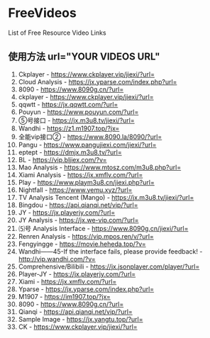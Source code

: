 # FreeVideos
List of Free Resource Video Links

## 使用方法 url="YOUR VIDEOS URL"

1. Ckplayer - https://www.ckplayer.vip/jiexi/?url=
2. Cloud Analysis - https://jx.yparse.com/index.php?url=
3. 8090 - https://www.8090g.cn/?url=
4. ckplayer - https://www.ckplayer.vip/jiexi/?url=
5. qqwtt - https://jx.qqwtt.com/?url=
6. Pouyun - https://www.pouyun.com/?url=
7. ⑤号接口 - https://jx.m3u8.tv/jiexi/?url=
8. Wandhi - https://z1.m1907.top/?jx=
9. 全能vip接口② - https://www.8090.la/8090/?url=
10. Pangu - https://www.pangujiexi.com/jiexi/?url=
11. eptept - https://dmjx.m3u8.tv/?url=
12. BL - https://vip.bljiex.com/?v=
13. Mao Analysis - https://www.mtosz.com/m3u8.php?url=
14. Xiami Analysis - https://jx.xmflv.com/?url=
15. Play - https://www.playm3u8.cn/jiexi.php?url=
16. Nightfall - https://www.yemu.xyz/?url=
17. TV Analysis Tencent (Mango) - https://jx.m3u8.tv/jiexi/?url=
18. Bingdou - https://api.qianqi.net/vip/?url=
19. JY - https://jx.playerjy.com/?url=
20. JY Analysis - https://jx.we-vip.com/?url=
21. ⑸号 Analysis Interface - https://www.8090g.cn/jiexi/?url=
22. Renren Analysis - https://vip.mpos.ren/v/?url=
23. Fengyingge - https://movie.heheda.top/?v=
24. Wandhi——45-If the interface fails, please provide feedback! - http://vip.wandhi.com/?v=
25. Comprehensive/Bilibili - https://jx.jsonplayer.com/player/?url=
26. Player-JY - https://jx.playerjy.com/?url=
27. Xiami - https://jx.xmflv.com/?url=
28. Yparse - https://jx.yparse.com/index.php?url=
29. M1907 - https://im1907.top/?jx=
30. 8090 - https://www.8090g.cn/?url=
31. Qianqi - https://api.qianqi.net/vip/?url=
32. Sample Image - https://jx.yangtu.top/?url=
33. CK - https://www.ckplayer.vip/jiexi/?url=
